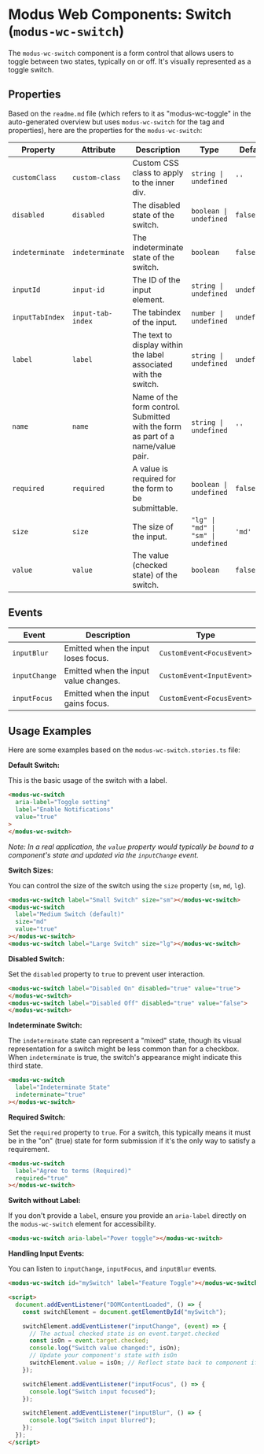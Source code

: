 # Modus Web Components: Switch (`modus-wc-switch`)

The `modus-wc-switch` component is a form control that allows users to toggle between two states, typically on or off. It's visually represented as a toggle switch.

## Properties

Based on the `readme.md` file (which refers to it as "modus-wc-toggle" in the auto-generated overview but uses `modus-wc-switch` for the tag and properties), here are the properties for the `modus-wc-switch`:

| Property        | Attribute         | Description                                                                     | Type                                | Default     |
| --------------- | ----------------- | ------------------------------------------------------------------------------- | ----------------------------------- | ----------- |
| `customClass`   | `custom-class`    | Custom CSS class to apply to the inner div.                                     | `string \| undefined`               | `''`        |
| `disabled`      | `disabled`        | The disabled state of the switch.                                               | `boolean \| undefined`              | `false`     |
| `indeterminate` | `indeterminate`   | The indeterminate state of the switch.                                          | `boolean`                           | `false`     |
| `inputId`       | `input-id`        | The ID of the input element.                                                    | `string \| undefined`               | `undefined` |
| `inputTabIndex` | `input-tab-index` | The tabindex of the input.                                                      | `number \| undefined`               | `undefined` |
| `label`         | `label`           | The text to display within the label associated with the switch.                | `string \| undefined`               | `undefined` |
| `name`          | `name`            | Name of the form control. Submitted with the form as part of a name/value pair. | `string \| undefined`               | `''`        |
| `required`      | `required`        | A value is required for the form to be submittable.                             | `boolean \| undefined`              | `false`     |
| `size`          | `size`            | The size of the input.                                                          | `"lg" \| "md" \| "sm" \| undefined` | `'md'`      |
| `value`         | `value`           | The value (checked state) of the switch.                                        | `boolean`                           | `false`     |

## Events

| Event         | Description                           | Type                      |
| ------------- | ------------------------------------- | ------------------------- |
| `inputBlur`   | Emitted when the input loses focus.   | `CustomEvent<FocusEvent>` |
| `inputChange` | Emitted when the input value changes. | `CustomEvent<InputEvent>` |
| `inputFocus`  | Emitted when the input gains focus.   | `CustomEvent<FocusEvent>` |

## Usage Examples

Here are some examples based on the `modus-wc-switch.stories.ts` file:

**Default Switch:**

This is the basic usage of the switch with a label.

```html
<modus-wc-switch
  aria-label="Toggle setting"
  label="Enable Notifications"
  value="true"
>
</modus-wc-switch>
```

_Note: In a real application, the `value` property would typically be bound to a component's state and updated via the `inputChange` event._

**Switch Sizes:**

You can control the size of the switch using the `size` property (`sm`, `md`, `lg`).

```html
<modus-wc-switch label="Small Switch" size="sm"></modus-wc-switch>
<modus-wc-switch
  label="Medium Switch (default)"
  size="md"
  value="true"
></modus-wc-switch>
<modus-wc-switch label="Large Switch" size="lg"></modus-wc-switch>
```

**Disabled Switch:**

Set the `disabled` property to `true` to prevent user interaction.

```html
<modus-wc-switch label="Disabled On" disabled="true" value="true">
</modus-wc-switch>
<modus-wc-switch label="Disabled Off" disabled="true" value="false">
</modus-wc-switch>
```

**Indeterminate Switch:**

The `indeterminate` state can represent a "mixed" state, though its visual representation for a switch might be less common than for a checkbox. When `indeterminate` is true, the switch's appearance might indicate this third state.

```html
<modus-wc-switch
  label="Indeterminate State"
  indeterminate="true"
></modus-wc-switch>
```

**Required Switch:**

Set the `required` property to `true`. For a switch, this typically means it must be in the "on" (true) state for form submission if it's the only way to satisfy a requirement.

```html
<modus-wc-switch
  label="Agree to terms (Required)"
  required="true"
></modus-wc-switch>
```

**Switch without Label:**

If you don't provide a `label`, ensure you provide an `aria-label` directly on the `modus-wc-switch` element for accessibility.

```html
<modus-wc-switch aria-label="Power toggle"></modus-wc-switch>
```

**Handling Input Events:**

You can listen to `inputChange`, `inputFocus`, and `inputBlur` events.

```html
<modus-wc-switch id="mySwitch" label="Feature Toggle"></modus-wc-switch>

<script>
  document.addEventListener("DOMContentLoaded", () => {
    const switchElement = document.getElementById("mySwitch");

    switchElement.addEventListener("inputChange", (event) => {
      // The actual checked state is on event.target.checked
      const isOn = event.target.checked;
      console.log("Switch value changed:", isOn);
      // Update your component's state with isOn
      switchElement.value = isOn; // Reflect state back to component if managing externally
    });

    switchElement.addEventListener("inputFocus", () => {
      console.log("Switch input focused");
    });

    switchElement.addEventListener("inputBlur", () => {
      console.log("Switch input blurred");
    });
  });
</script>
```

```

```
